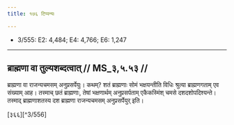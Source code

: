 ```yaml
---
title: १७६ टिप्पन्यः

---
```

- 3/555: E2: 4,484; E4: 4,766; E6: 1,247

____________________________________________


## ब्राह्मणा वा तुल्यशब्दत्वात् // MS_३,५.५३ //

ब्राह्मणा वा राजन्यचमसम् अनुप्रसर्पेयुः। कथम्? शतं ब्राह्मणाः सोमं भक्षयन्तीति विधिः श्रुत्या ब्राह्मणगताम् एव संख्याम् आह। तस्माच् छतं ब्राह्मणाः, तेषां भक्षणार्थम् अनुप्रसर्पताम् एकैकस्मिंश् चमसे दशदशोपदिश्यन्ते। तस्माद् ब्राह्मणाशतस्य दश ब्राह्मणा राजन्यचमसम् अनुप्रसर्पेयुर् इति।


[३६६][^3/556]
